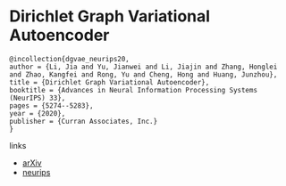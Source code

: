 # Dirichlet Graph Variational Autoencoder

```
@incollection{dgvae_neurips20,
author = {Li, Jia and Yu, Jianwei and Li, Jiajin and Zhang, Honglei and Zhao, Kangfei and Rong, Yu and Cheng, Hong and Huang, Junzhou},
title = {Dirichlet Graph Variational Autoencoder},
booktitle = {Advances in Neural Information Processing Systems (NeurIPS) 33},
pages = {5274--5283},
year = {2020},
publisher = {Curran Associates, Inc.}
}
```

links
- [arXiv](https://arxiv.org/abs/2010.04408)
- [neurips](https://papers.nips.cc//paper/2020/hash/38a77aa456fc813af07bb428f2363c8d-Abstract.html)
